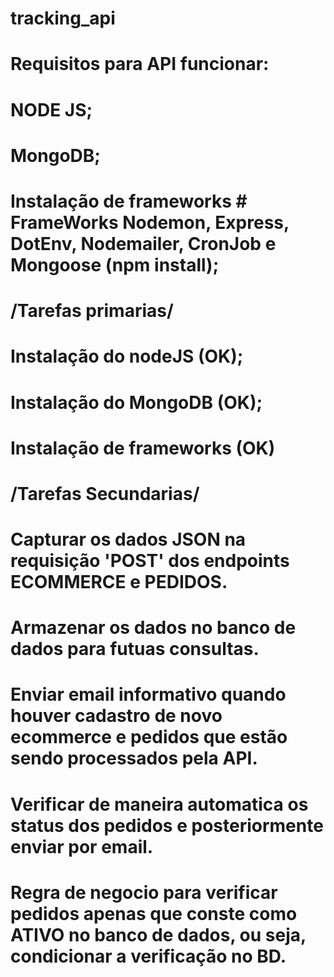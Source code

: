 # tracking_api

# Requisitos para API funcionar:

# NODE JS;
# MongoDB;
# Instalação de frameworks  # FrameWorks Nodemon, Express, DotEnv, Nodemailer, CronJob e Mongoose (npm install);

# /Tarefas primarias/
# Instalação do nodeJS (OK);
# Instalação do MongoDB (OK);
# Instalação de frameworks (OK)

# /Tarefas Secundarias/
# Capturar os dados JSON na requisição 'POST' dos endpoints ECOMMERCE e PEDIDOS.
# Armazenar os dados no banco de dados para futuas consultas.
# Enviar email informativo quando houver cadastro de novo ecommerce e pedidos que estão sendo processados pela API.
# Verificar de maneira automatica os status dos pedidos e posteriormente enviar por email.
# Regra de negocio para verificar pedidos apenas que conste como ATIVO no banco de dados, ou seja, condicionar a verificação no BD.


